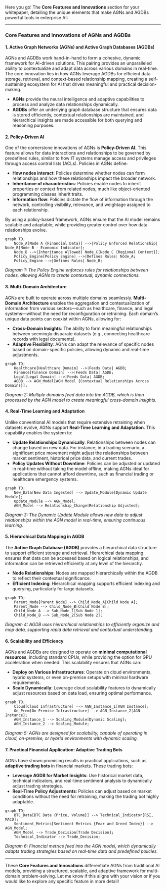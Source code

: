 Here you go! The **Core Features and Innovations** section for your whitepaper, detailing the unique elements that make AGNs and AGDBs powerful tools in enterprise AI:

---

### **Core Features and Innovations of AGNs and AGDBs**

#### **1. Active Graph Networks (AGNs) and Active Graph Databases (AGDBs)**

AGNs and AGDBs work hand-in-hand to form a cohesive, dynamic framework for AI-driven solutions. This pairing provides an unparalleled ability to contextualize and adapt data across various domains in real-time. The core innovation lies in how AGNs leverage AGDBs for efficient data storage, retrieval, and context-based relationship mapping, creating a self-sustaining ecosystem for AI that drives meaningful and practical decision-making.

- **AGNs** provide the neural intelligence and adaptive capabilities to process and analyze data relationships dynamically.
- **AGDBs** offer an underlying graph database structure that ensures data is stored efficiently, contextual relationships are maintained, and hierarchical insights are made accessible for both querying and reasoning purposes.

#### **2. Policy-Driven AI**

One of the cornerstone innovations of AGNs is **Policy-Driven AI**. This feature allows for data interactions and relationships to be governed by predefined rules, similar to how IT systems manage access and privileges through access control lists (ACLs). Policies in AGNs define:

- **How nodes interact**: Policies determine whether nodes can form relationships and how these relationships impact the broader network.
- **Inheritance of characteristics**: Policies enable nodes to inherit properties or context from related nodes, much like object-oriented programming classes inherit traits.
- **Information flow**: Policies dictate the flow of information through the network, controlling visibility, relevance, and weightage assigned to each relationship.

By using a policy-based framework, AGNs ensure that the AI model remains scalable and adaptable, while providing greater control over how data relationships evolve.

```mermaid
graph TD;
    Node_A[Node A {Financial Data}] -->|Policy Enforced Relationship| Node_B[Node B - Economic Indicator];
    Node_B -->|Inheritance Allowed| Node_C[Node C {Regional Context}];
    Policy_Engine[Policy Engine] -->|Defines Rules| Node_A;
    Policy_Engine -->|Defines Rules| Node_B;
```

*Diagram 1: The Policy Engine enforces rules for relationships between nodes, allowing AGNs to create contextual, dynamic connections.*

#### **3. Multi-Domain Architecture**

AGNs are built to operate across multiple domains seamlessly. **Multi-Domain Architecture** enables the aggregation and contextualization of information from various sectors—such as healthcare, finance, and legal systems—without the need for reconfiguration or retraining. Each domain’s unique data points can coexist within AGNs, allowing for:

- **Cross-Domain Insights**: The ability to form meaningful relationships between seemingly disparate datasets (e.g., connecting healthcare records with legal documents).
- **Adaptive Flexibility**: AGNs can adapt the relevance of specific nodes based on domain-specific policies, allowing dynamic and real-time adjustments.

```mermaid
graph TD;
    Healthcare[Healthcare Domain] -->|Feeds Data| AGDB;
    Finance[Finance Domain] -->|Feeds Data| AGDB;
    Legal[Legal Domain] -->|Feeds Data| AGDB;
    AGDB --> AGN_Model[AGN Model {Contextual Relationships Across Domains}];
```

*Diagram 2: Multiple domains feed data into the AGDB, which is then processed by the AGN model to create meaningful cross-domain insights.*

#### **4. Real-Time Learning and Adaptation**

Unlike conventional AI models that require extensive retraining when datasets evolve, AGNs support **Real-Time Learning and Adaptation**. This capability enables the system to:

- **Update Relationships Dynamically**: Relationships between nodes can change based on new data. For instance, in a trading scenario, a significant price movement might adjust the relationships between market sentiment, historical price data, and current trades.
- **Policy Updates Without Downtime**: Policies can be adjusted or updated in real-time without taking the model offline, making AGNs ideal for applications that cannot afford downtime, such as financial trading or healthcare emergency systems.

```mermaid
graph TD;
    New_Data[New Data Ingested] --> Update_Module[Dynamic Update Module];
    Update_Module --> AGN_Model;
    AGN_Model --> Relationship_Change[Relationship Adjusted];
```

*Diagram 3: The Dynamic Update Module allows new data to adjust relationships within the AGN model in real-time, ensuring continuous learning.*

#### **5. Hierarchical Data Mapping in AGDB**

The **Active Graph Database (AGDB)** provides a hierarchical data structure to support efficient storage and retrieval. Hierarchical data mapping ensures that data can be accessed based on logical relationships, and information can be retrieved efficiently at any level of the hierarchy.

- **Node Relationships**: Nodes are mapped hierarchically within the AGDB to reflect their contextual significance. 
- **Efficient Indexing**: Hierarchical mapping supports efficient indexing and querying, particularly for large datasets.

```mermaid
graph TD;
    Parent_Node[Parent Node] --> Child_Node_A[Child Node A];
    Parent_Node --> Child_Node_B[Child Node B];
    Child_Node_A --> Sub_Node_1[Sub Node 1];
    Child_Node_B --> Sub_Node_2[Sub Node 2];
```

*Diagram 4: AGDB uses hierarchical relationships to efficiently organize and map data, supporting rapid data retrieval and contextual understanding.*

#### **6. Scalability and Efficiency**

AGNs and AGDBs are designed to operate on **minimal computational resources**, including standard CPUs, while providing the option for GPU acceleration when needed. This scalability ensures that AGNs can:

- **Deploy on Various Infrastructures**: Operate on cloud environments, hybrid systems, or even on-premise setups with minimal hardware requirements.
- **Scale Dynamically**: Leverage cloud scalability features to dynamically adjust resources based on data load, ensuring optimal performance.

```mermaid
graph TD;
    Cloud[Cloud Infrastructure] --> AGN_Instance_1[AGN Instance];
    On_Prem[On-Premise Infrastructure] --> AGN_Instance_2[AGN Instance];
    AGN_Instance_1 --> Scaling_Module[Dynamic Scaling];
    AGN_Instance_2 --> Scaling_Module;
```

*Diagram 5: AGNs are designed for scalability, capable of operating in cloud, on-premise, or hybrid environments with dynamic scaling.*

#### **7. Practical Financial Application: Adaptive Trading Bots**

AGNs have shown promising results in practical applications, such as **adaptive trading bots** in financial markets. These trading bots:

- **Leverage AGDB for Market Insights**: Use historical market data, technical indicators, and real-time sentiment analysis to dynamically adjust trading strategies.
- **Real-Time Policy Adjustments**: Policies can adjust based on market conditions without the need for retraining, making the trading bot highly adaptable.

```mermaid
graph TD;
    BTC_Data[BTC Data {Price, Volume}] --> Technical_Indicator[RSI, MACD];
    Sentiment_Metrics[Sentiment Metrics {Fear and Greed Index}] --> AGN_Model;
    AGN_Model --> Trade_Decision[Trade Decision];
    Technical_Indicator --> Trade_Decision;
```

*Diagram 6: Financial metrics feed into the AGN model, which dynamically adapts trading strategies based on real-time data and predefined policies.*

---

These **Core Features and Innovations** differentiate AGNs from traditional AI models, providing a structured, scalable, and adaptive framework for multi-domain problem-solving. Let me know if this aligns with your vision or if you would like to explore any specific feature in more detail!
